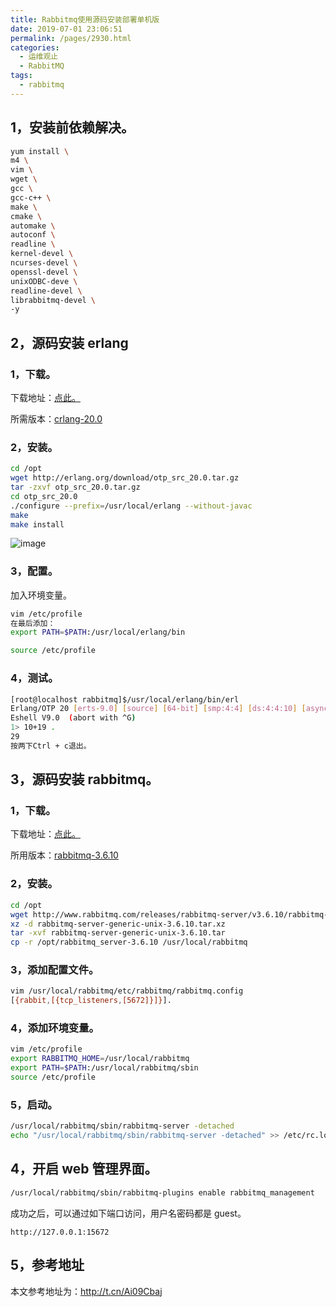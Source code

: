 ```yaml
---
title: Rabbitmq使用源码安装部署单机版
date: 2019-07-01 23:06:51
permalink: /pages/2930.html
categories:
  - 运维观止
  - RabbitMQ
tags:
  - rabbitmq
---
```


## 1，安装前依赖解决。



```sh
yum install \
m4 \
vim \
wget \
gcc \
gcc-c++ \
make \
cmake \
automake \
autoconf \
readline \
kernel-devel \
ncurses-devel \
openssl-devel \
unixODBC-deve \
readline-devel \
librabbitmq-devel \
-y
```



## 2，源码安装 erlang



### 1，下载。



下载地址：[点此。](http://www.erlang.org/downloads?spm=a2c4e.11153940.blogcont601389.11.4f0e5a69Lhb3Hl)



所需版本：[crlang-20.0](http://erlang.org/download/otp_src_20.0.tar.gz?spm=a2c4e.11153940.blogcont601389.12.4f0e5a69Lhb3Hl&file=otp_src_20.0.tar.gz)



### 2，安装。



```sh
cd /opt
wget http://erlang.org/download/otp_src_20.0.tar.gz
tar -zxvf otp_src_20.0.tar.gz
cd otp_src_20.0
./configure --prefix=/usr/local/erlang --without-javac
make
make install
```





![image](https://tvax3.sinaimg.cn/large/008k1Yt0ly1grx79akdlpj608w06m3z502.jpg)





### 3，配置。



加入环境变量。



```sh
vim /etc/profile
在最后添加：
export PATH=$PATH:/usr/local/erlang/bin
```



```sh
source /etc/profile
```



### 4，测试。



```sh
[root@localhost rabbitmq]$/usr/local/erlang/bin/erl
Erlang/OTP 20 [erts-9.0] [source] [64-bit] [smp:4:4] [ds:4:4:10] [async-threads:10] [hipe] [kernel-poll:false]
Eshell V9.0  (abort with ^G)
1> 10+19 .
29
按两下Ctrl + c退出。
```



## 3，源码安装 rabbitmq。



### 1，下载。



下载地址：[点此。](https://github.com/rabbitmq/rabbitmq-server/releases)



所用版本：[rabbitmq-3.6.10](https://codeload.github.com/rabbitmq/rabbitmq-server/tar.gz/rabbitmq_v3_6_11_rc3)



### 2，安装。



```sh
cd /opt
wget http://www.rabbitmq.com/releases/rabbitmq-server/v3.6.10/rabbitmq-server-generic-unix-3.6.10.tar.xz
xz -d rabbitmq-server-generic-unix-3.6.10.tar.xz
tar -xvf rabbitmq-server-generic-unix-3.6.10.tar
cp -r /opt/rabbitmq_server-3.6.10 /usr/local/rabbitmq
```



### 3，添加配置文件。



```sh
vim /usr/local/rabbitmq/etc/rabbitmq/rabbitmq.config
[{rabbit,[{tcp_listeners,[5672]}]}].
```



### 4，添加环境变量。



```sh
vim /etc/profile
export RABBITMQ_HOME=/usr/local/rabbitmq
export PATH=$PATH:/usr/local/rabbitmq/sbin
source /etc/profile
```



### 5，启动。



```sh
/usr/local/rabbitmq/sbin/rabbitmq-server -detached
echo "/usr/local/rabbitmq/sbin/rabbitmq-server -detached" >> /etc/rc.local      #添加开机自启动。
```



## 4，开启 web 管理界面。



```sh
/usr/local/rabbitmq/sbin/rabbitmq-plugins enable rabbitmq_management
```



成功之后，可以通过如下端口访问，用户名密码都是 guest。



`http://127.0.0.1:15672`



## 5，参考地址



本文参考地址为：http://t.cn/Ai09Cbaj
